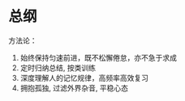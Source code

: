 # 总纲

方法论：
1. 始终保持匀速前进，既不松懈倦怠，亦不急于求成
2. 定时归纳总结, 按类训练
3. 深度理解人的记忆规律，高频率高效复习
4. 拥抱孤独, 过滤外界杂音, 平稳心态



